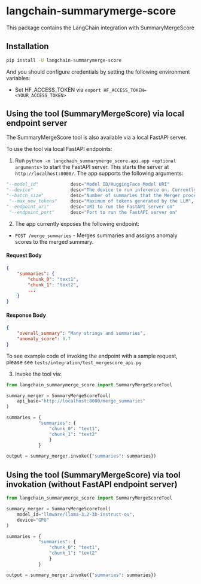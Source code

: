 # langchain-summarymerge-score

This package contains the LangChain integration with SummaryMergeScore

## Installation

```bash
pip install -U langchain-summarymerge-score
```

And you should configure credentials by setting the following environment variables:

* Set HF_ACCESS_TOKEN via `export HF_ACCESS_TOKEN=<YOUR_ACCESS_TOKEN>`

## Using the tool (SummaryMergeScore) via local endpoint server
The SummaryMergeScore tool is also available via a local FastAPI server. 

To use the tool via local FastAPI endpoints:

1. Run `python -m langchain_summarymerge_score.api.app <optional arguments>` to start the FastAPI server. 
This starts the server at `http://localhost:8000/`. The app supports the following arguments:

```python
"--model_id"            desc="Model ID/HuggingFace Model URI"                                   default="llmware/llama-3.2-3b-instruct-ov"
"--device"              desc="The device to run inference on. Currently supports CPU and GPU"   default="GPU"
"--batch_size"          desc="Number of summaries that the Merger processes at once"            default=5
 "--max_new_tokens"     desc="Maximum of tokens generated by the LLM",                          default=512
"--endpoint_uri"        desc="URI to run the FastAPI server on"                                 default="0.0.0.0"
 "--endpoint_port"      desc="Port to run the FastAPI server on"                                default=8000
```

2. The app currently exposes the following endpoint:
* `POST /merge_summaries` - Merges summaries and assigns anomaly scores to the merged summary.

#### Request Body
```json
{
    "summaries": {
        "chunk_0": "text1",
        "chunk_1": "text2",
        ...
    }
}
```

#### Response Body

```json
{
    "overall_summary": "Many strings and summaries",
    "anomaly_score": 0.7
}
```

To see example code of invoking the endpoint with a sample request, please see `tests/integration/test_mergescore_api.py`

3. Invoke the tool via:

```python
from langchain_summarymerge_score import SummaryMergeScoreTool

summary_merger = SummaryMergeScoreTool(
    api_base="http://localhost:8000/merge_summaries"
)

summaries = {
            "summaries": {
                "chunk_0": "text1",
                "chunk_1": "text2"
                }
            }

output = summary_merger.invoke({"summaries": summaries})
```

## Using the tool (SummaryMergeScore) via tool invokation (without FastAPI endpoint server)

```python
from langchain_summarymerge_score import SummaryMergeScoreTool

summary_merger = SummaryMergeScoreTool(
    model_id="llmware/llama-3.2-3b-instruct-ov",
    device="GPU"
)

summaries = {
            "summaries": {
                "chunk_0": "text1",
                "chunk_1": "text2"
                }
            }

output = summary_merger.invoke({"summaries": summaries})
```
